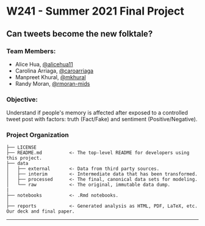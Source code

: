 # W241 - Summer 2021 Final Project 

## Can tweets become the new folktale?

### Team Members:

- Alice Hua, [@alicehua11](https://github.com/alicehua11/)
- Carolina Arriaga, [@caroarriaga](https://github.com/caroarriaga)         
- Manpreet Khural, [@mkhural](https://github.com/mkhural)
- Randy Moran, [@rmoran-mids](https://github.com/rmoran-mids) 

### Objective: 

Understand if people's memory is affected after exposed to a controlled tweet post with factors: truth (Fact/Fake) and sentiment (Positive/Negative).

### Project Organization

    ├── LICENSE
    ├── README.md          <- The top-level README for developers using this project.
    ├── data
    │   ├── external       <- Data from third party sources.
    │   ├── interim        <- Intermediate data that has been transformed.
    │   ├── processed      <- The final, canonical data sets for modeling.
    │   └── raw            <- The original, immutable data dump.
    |
    ├── notebooks          <- .Rmd notebooks. 
    │
    ├── reports            <- Generated analysis as HTML, PDF, LaTeX, etc. Our deck and final paper.
--------
